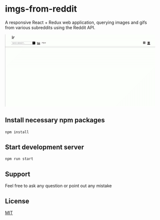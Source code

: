 # imgs-from-reddit
A responsive React + Redux web application, querying images and gifs from various subreddits using the Reddit API.

![desktop UI screencapture](screenshot-desktop.gif?raw=true)  

## Install necessary npm packages

```bash
npm install
```

## Start development server

```bash
npm run start
```

## Support
Feel free to ask any question or point out any mistake

## License
[MIT](https://choosealicense.com/licenses/mit/)
